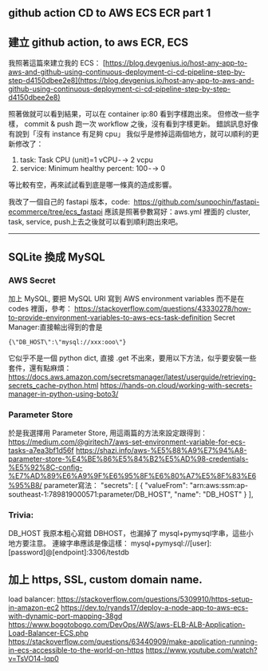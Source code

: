 ## github action CD to AWS ECS ECR part 1

## 建立 github action, to aws ECR, ECS

我照著這篇來建立我的 ECS：
[https://blog.devgenius.io/host-any-app-to-aws-and-github-using-continuous-deployment-ci-cd-pipeline-step-by-step-d4150dbee2e8](https://blog.devgenius.io/host-any-app-to-aws-and-github-using-continuous-deployment-ci-cd-pipeline-step-by-step-d4150dbee2e8)


照著做就可以看到結果，可以在 container ip:80 看到字樣跑出來。
但修改一些字樣， commit & push 跑一次 workflow 之後，沒有看到字樣更新。
錯誤訊息好像有說到「沒有 instance 有足夠 cpu」
我似乎是修掉這兩個地方，就可以順利的更新修改了：
1. task: Task CPU (unit)=1 vCPU - -> 2 vcpu
2. service: Minimum healthy percent: 100 - -> 0

等比較有空，再來試試看到底是哪一條真的造成影響。

我改了一個自己的 fastapi 版本，code: 
https://github.com/sunpochin/fastapi-ecommerce/tree/ecs_fastapi
應該是照著參數寫好：aws.yml 裡面的 cluster, task, service, push上去之後就可以看到順利跑出來吧。

---

## SQLite 換成 MySQL
### AWS Secret
加上 MySQL, 要把 MySQL URI 寫到 AWS environment variables 而不是在 codes 裡面，參考：
https://stackoverflow.com/questions/43330278/how-to-provide-environment-variables-to-aws-ecs-task-definition
Secret Manager:直接輸出得到的會是

```
{\"DB_HOST\":\"mysql://xxx:ooo\"}
```

它似乎不是一個 python dict, 直接 .get 不出來，要用以下方法，似乎要安裝一些套件，還有點麻煩： 
https://docs.aws.amazon.com/secretsmanager/latest/userguide/retrieving-secrets_cache-python.html
https://hands-on.cloud/working-with-secrets-manager-in-python-using-boto3/

### Parameter Store
於是我選擇用 Parameter Store, 用這兩篇的方法來設定跟得到：
https://medium.com/@giritech7/aws-set-environment-variable-for-ecs-tasks-a7ea3bf1d56f
https://shazi.info/aws-%E5%88%A9%E7%94%A8-parameter-store-%E4%BE%86%E5%84%B2%E5%AD%98-credentials-%E5%92%8C-config-%E7%AD%89%E6%A9%9F%E6%95%8F%E6%80%A7%E5%8F%83%E6%95%B8/
parameter寫法：
"secrets": [
{
  "valueFrom": "arn:aws:ssm:ap-southeast-1:789819000571:parameter/DB_HOST",
  "name": "DB_HOST"
}
],
### Trivia:
DB_HOST 我原本粗心寫錯 DBHOST，也漏掉了 mysql+pymysql字串，這些小地方要注意。
連線字串應該是像這樣：
mysql+pymysql://[user]:[password]@[endpoint]:3306/testdb


## 加上 https, SSL, custom domain name.
load balancer:
https://stackoverflow.com/questions/5309910/https-setup-in-amazon-ec2
https://dev.to/ryands17/deploy-a-node-app-to-aws-ecs-with-dynamic-port-mapping-38gd
https://www.bogotobogo.com/DevOps/AWS/aws-ELB-ALB-Application-Load-Balancer-ECS.php
https://stackoverflow.com/questions/63440909/make-application-running-in-ecs-accessible-to-the-world-on-https
https://www.youtube.com/watch?v=TsVO14-lqp0
